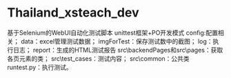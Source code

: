 # Thailand_xsteach_dev
基于Selenium的WebUI自动化测试脚本
unittest框架+PO开发模式
config:配置相关；
data：excel管理测试数据；
imgForTest：保存测试数中的截图；
log：执行日志；
report：生成的HTML测试报告
src\backendPages和src\pages：获取各页元素的类；
src\test_cases：测试内容；
src\common：公共类
runtest.py：执行测试。
